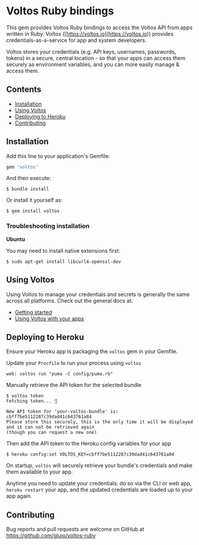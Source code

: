 # Voltos Ruby bindings

This gem provides Voltos Ruby bindings to access the Voltos API from apps written in Ruby. Voltos ([https://voltos.io](https://voltos.io)) provides credentials-as-a-service for app and system developers.

Voltos stores your credentials (e.g. API keys, usernames, passwords, tokens) in a secure, central location - so that your apps can access them securely as environment variables, and you can more easily manage & access them. 

## Contents
* [Installation](#installation)
* [Using Voltos](#using-voltos)
* [Deploying to Heroku](#deploying-to-heroku)
* [Contributing](#contributing)

## Installation

Add this line to your application's Gemfile:

```ruby
gem 'voltos'
```

And then execute:

    $ bundle install

Or install it yourself as:

    $ gem install voltos
    
### Troubleshooting installation

**Ubuntu**

You may need to install native extensions first:

    $ sudo apt-get install libcurl4-openssl-dev

## Using Voltos
Using Voltos to manage your credentials and secrets is generally the same across all platforms. Check out the general docs at:

* [Getting started](https://github.com/gluio/voltos-docs/blob/master/README.md#getting-started)
* [Using Voltos with your apps](https://github.com/gluio/voltos-docs/blob/master/README.md#using-voltos-with-your-apps)


## Deploying to Heroku
Ensure your Heroku app is packaging the `voltos` gem in your Gemfile.

Update your `Procfile` to run your process using `voltos`

    web: voltos run "puma -C config/puma.rb"

Manually retrieve the API token for the selected bundle

    $ voltos token
    Fetching token... ⣻

    New API token for 'your-voltos-bundle' is: cbff7be5112287c39dad41c643761a84
    Please store this securely, this is the only time it will be displayed and it can not be retrieved again
    (though you can request a new one)
    
Then add the API token to the Heroku config variables for your app

    $ heroku config:set VOLTOS_KEY=cbff7be5112287c39dad41c643761a84

On startup, `voltos` will securely retrieve your bundle's credentials and make them available to your app.

Anytime you need to update your credentials: do so via the CLI or web app, `heroku restart` your app, and the updated credentials are loaded up to your app again.

## Contributing

Bug reports and pull requests are welcome on GitHub at https://github.com/gluio/voltos-ruby

